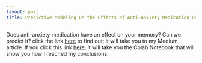 ```yaml
---
layout: post
title: Predictive Modeling On the Effects of Anti-Anxiety Medication On Memory
---
```

Does anti-anxiety medication have an effect on your memory? Can we predict it? 
click the link [here](https://medium.com/@jacob.desselles/predicting-the-effects-of-drugs-on-memory-using-python-67be1b04c5a5) to find out; it will take you to my Medium article.
If you click this link [here](https://colab.research.google.com/drive/19wXfjQFeXzxIjEXFSRIedeyMoXHdlZLU?usp=sharing), it will take you the Colab Notebook that will show you how I reached my conclusions.

